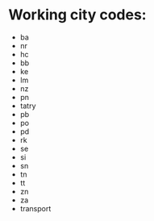 # Working city codes:
- ba
- nr
- hc
- bb
- ke
- lm
- nz
- pn
- tatry
- pb
- po
- pd
- rk
- se
- si
- sn
- tn
- tt
- zn
- za
- transport

